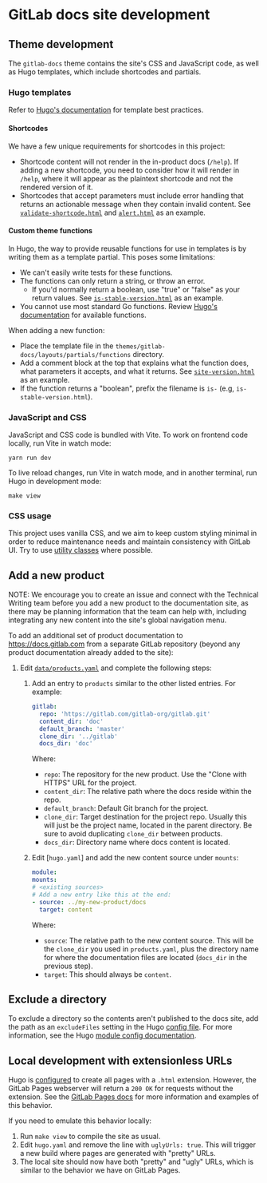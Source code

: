 # GitLab docs site development

## Theme development

The `gitlab-docs` theme contains the site's CSS and JavaScript code, as well as Hugo templates,
which include shortcodes and partials.

### Hugo templates

Refer to [Hugo's documentation](https://gohugo.io/templates/) for template best practices.

#### Shortcodes

We have a few unique requirements for shortcodes in this project:

- Shortcode content will not render in the in-product docs (`/help`). If adding a new shortcode, you need to
  consider how it will render in `/help`, where it will appear as the plaintext shortcode and not the rendered
  version of it.
- Shortcodes that accept parameters must include error handling that returns an actionable message when
they contain invalid content.
  See [`validate-shortcode.html`](../themes/gitlab-docs/layouts/partials/functions/validate-shortcode.html) and
  [`alert.html`](../themes/gitlab-docs/layouts/shortcodes/alert.html) as an example.

#### Custom theme functions

In Hugo, the way to provide reusable functions for use in templates is by writing them as a template partial.
This poses some limitations:

- We can't easily write tests for these functions.
- The functions can only return a string, or throw an error.
  - If you'd normally return a boolean, use "true" or "false" as your return values. See
  [`is-stable-version.html`](../themes/gitlab-docs/layouts/partials/functions/is-stable-version.html) as an example.
- You cannot use most standard Go functions. Review [Hugo's documentation](https://gohugo.io/functions/) for available functions.

When adding a new function:

- Place the template file in the `themes/gitlab-docs/layouts/partials/functions` directory.
- Add a comment block at the top that explains what the function does, what parameters it accepts,
  and what it returns. See
  [`site-version.html`](../themes/gitlab-docs/layouts/partials/functions/site-version.html) as an example.
- If the function returns a "boolean", prefix the filename is `is-` (e.g, `is-stable-version.html`).

### JavaScript and CSS

JavaScript and CSS code is bundled with Vite. To work on frontend code locally, run Vite in watch mode:

```shell
yarn run dev
```

To live reload changes, run Vite in watch mode, and in another terminal, run Hugo in development mode:

```shell
make view
```

### CSS usage

This project uses vanilla CSS, and we aim to keep custom styling minimal in order to reduce maintenance needs and
maintain consistency with GitLab UI. Try to use
[utility classes](https://docs.gitlab.com/ee/development/fe_guide/style/scss.html#utility-classes) where possible.

## Add a new product

NOTE:
We encourage you to create an issue and connect with the Technical Writing team before you add a new product to the
documentation site, as there may be planning information that the team can help with, including integrating any new
content into the site's global navigation menu.

To add an additional set of product documentation to <https://docs.gitlab.com> from a separate GitLab repository (beyond
any product documentation already added to the site):

1. Edit [`data/products.yaml`](../data/products.yaml) and complete the following steps:

   1. Add an entry to `products` similar to the other listed entries. For example:

      ```yaml
      gitlab:
        repo: 'https://gitlab.com/gitlab-org/gitlab.git'
        content_dir: 'doc'
        default_branch: 'master'
        clone_dir: '../gitlab'
        docs_dir: 'doc'
      ```

      Where:

      - `repo`: The repository for the new product. Use the "Clone with HTTPS" URL for the project.
      - `content_dir`: The relative path where the docs reside within the repo.
      - `default_branch`: Default Git branch for the project.
      - `clone_dir`: Target destination for the project repo. Usually this will just be the project name, located in the
        parent directory. Be sure to avoid duplicating `clone_dir` between products.
      - `docs_dir`: Directory name where docs content is located.

   1. Edit [`hugo.yaml`] and add the new content source under `mounts`:

      ```yaml
      module:
      mounts:
      # <existing sources>
      # Add a new entry like this at the end:
      - source: ../my-new-product/docs
        target: content
      ```

      Where:

      - `source`: The relative path to the new content source. This will be the `clone_dir` you used in `products.yaml`,
        plus the directory name for where the documentation files are located (`docs_dir` in the previous step).
      - `target`: This should always be `content`.

## Exclude a directory

To exclude a directory so the contents aren't published to the docs site, add the path
as an `excludeFiles` setting in the Hugo [config file](../config/_default/hugo.yaml).
For more information, see the Hugo
[module config documentation](https://gohugo.io/hugo-modules/configuration/#module-configuration-mounts).

## Local development with extensionless URLs

Hugo is [configured](https://gohugo.io/content-management/urls/#appearance) to create all pages with a `.html` extension.
However, the GitLab Pages webserver will return a `200 OK` for requests without the extension.
See the [GitLab Pages docs](https://docs.gitlab.com/ee/user/project/pages/introduction.html#resolving-ambiguous-urls) for
more information and examples of this behavior.

If you need to emulate this behavior locally:

1. Run `make view` to compile the site as usual.
2. Edit `hugo.yaml` and remove the line with `uglyUrls: true`. This will trigger a new
  build where pages are generated with "pretty" URLs.
3. The local site should now have both "pretty" and "ugly" URLs, which is similar to the
  behavior we have on GitLab Pages.
